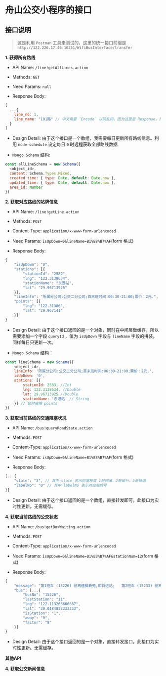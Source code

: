 # 舟山公交小程序的接口

## 接口说明

> 这是利用 `Postman` 工具来测试的，这里的统一接口前缀是 `http://122.226.17.46:10251/WifiBusInterface/transfer`

**1. 获得所有路线**

- API Name: `/line!getAllLines.action`

- Methods: `GET`

- Need Params: `null`

- Response Body: 

```js
[
  ...{
    line_no: 1,
    line_name: "101路" // 中文需要 `Encode` 以防乱码，因为这里是 Response，所以不需要
  }
]
```
- Design Detail: 由于这个接口是一个数组，我需要每日更新所有路线信息。利用 `node-schedule` 设定每日 `0` 时远程获取全部路线数据

-  `Mongo Schema` 结构: 
```js
const allLineSchema = new Schema({
  <object_id>,
  content: Schema.Types.Mixed,
  created_time: { type: Date, default: Date.now },
  updated_time: { type: Date, default: Date.now },
  area_id: Number
}) 
```

**2. 获取对应路线的站牌信息**

- API Name: `/line!getLine.action`

- Methods: `POST`

- Content-Type: `application/x-www-form-urlencoded` 

- Need Params: `isUpDown=0&lineName=B1%E8%B7%AF`(form 格式)

- Response Body:

```js
{
	"isUpDown": "0",
	"stations": [{
		"stationId": "2582",
		"lng": "122.3138634",
		"stationName": "东港站",
		"lat": "29.96713925"
	}],
	"lineInfo": "所属分公司:公交二分公司;首末班时间:06:30-21:00;票价：2元.",
	"points": [{
		"lng": "122.31386",
		"lat": "29.967141"
	}]
}
```

- Design Detail: 由于这个接口返回的是一个对象，同时在中间层做缓存，所以需要添加一个字段 `queryId` ，值为 `isUpDown` 字段与 `lineName` 字段的拼装。同样每日只更新一次。

- `Mongo Schema` 结构：
```js
const lineSchema = new Schema({
	<object_id>,
	lineInfo: '所属分公司:公交二分公司;首末班时间:06:30-21:00;票价：2元.',
	isUpDown: '0',
	stations: [{
		stationId: 2583, //Int
		lng: 122.3138634, //Double
		lat: 29.96713925 //Double
		stationName: '东港站' // String
	}] // 暂时省略 points
})
```

**3. 获取当前路线的交通阻塞状况**

- API Name: `/bus!queryRoadState.action`

- Methods: `POST`

- Content-Type: `application/x-www-form-urlencoded` 

- Need Params: `isUpDown=0&lineName=B1%E8%B7%AF`(form 格式)

- Response Body:

```js
[...{
	"state": "3", // 其中 state 表示阻塞程度 1是拥堵，2是缓行，3是畅通
	"labelNo": "0" // 其中 labelNo 表示对应站牌号
}]
```

- Design Detail: 由于这个接口返回的是一个数组，直接转发即可。此接口为实时性更新。无需缓存。

**4. 获取当前路线的公交状态**

- API Name: `/bus!getBusWaiting.action`

- Methods: `POST`

- Content-Type: `application/x-www-form-urlencoded` 

- Need Params: `isUpDown=0&lineName=B1%E8%B7%AF&stationNum=12`(form 格式)

- Response Body:

```js
{
	"message": "第1班车 (15226) 驶离檀枫新苑,即将进站;   第2班车 (15233) 驶离浙大站,距离本站还有3站,共6.9公里;   第3班车 (15225) 驶离舟山医院,距离本站还有6站,共12.0公里;  请做好乘车准备;",
	"bus": [...{
		"busNo": "15226",
		"lastStation": "11",
		"lng": "122.113266666667",
		"lat": "30.0184833333333",
		"isStation": "1",
		"away": "0",
		"factor": "8"
	}]
}
```

- Design Detail: 由于这个接口返回的是一个对象，直接转发接口。此接口为实时性更新。无需缓存。

**其他API**

**4. 获取公交新闻信息**